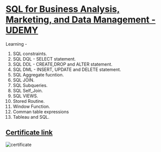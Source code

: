 # [SQL for Business Analysis, Marketing, and Data Management - UDEMY](https://www.udemy.com/course/sql-mysql-for-data-analytics-and-business-intelligence/)
            
Learning - 
1. SQL constraints. 
1. SQL DQL - SELECT statement.
1. SQL DDL - CREATE,DROP and ALTER statement.
1. SQL DML - INSERT, UPDATE and DELETE statement.
1. SQL Aggregate fucntion.
1. SQL JOIN.
1. SQL Subqueries. 
1. SQL Self_Join.
1. SQL VIEWS.
1. Stored Routine.
1. Window Function.
1. Comman table expressions
1. Tableau and SQL.      

## [Certificate link](https://www.udemy.com/certificate/UC-2181ea1d-b2eb-491e-b7dc-f2e0fb1d48a0/)
![certificate](https://udemy-certificate.s3.amazonaws.com/image/UC-2181ea1d-b2eb-491e-b7dc-f2e0fb1d48a0.jpg)
